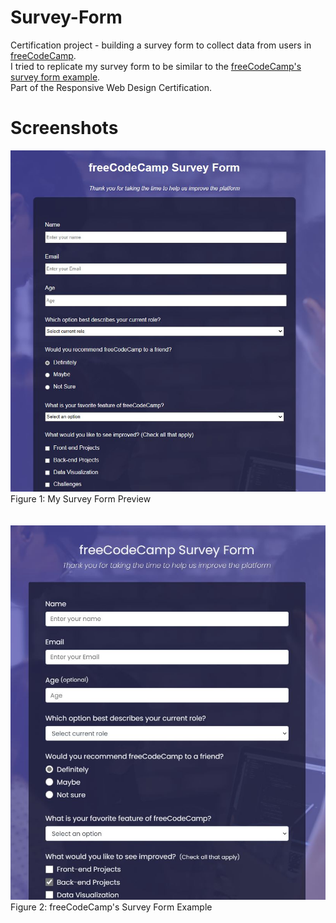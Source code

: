 # Survey-Form
Certification project - building a survey form to collect data from users in <a href="https://www.freecodecamp.org/learn/2022/responsive-web-design/build-a-survey-form-project/build-a-survey-form">freeCodeCamp</a>.<br>
I tried to replicate my survey form to be similar to the <a href="https://survey-form.freecodecamp.rocks/">freeCodeCamp's survey form example</a>.<br>
Part of the Responsive Web Design Certification.

# Screenshots
<div>
  <img src="https://raw.githubusercontent.com/chanwaihan/Survey-Form/main/survey-form-preview.jpg" alt="survey-form-preview" title="Survey Form Preview"><br>
  <figcaption>Figure 1: My Survey Form Preview</figcaption>
</div>
<br><br>
<div>
  <img src="https://raw.githubusercontent.com/chanwaihan/Survey-Form/main/survey-form-example.jpg" alt="survey-form-example" title="Survey Form Example"><br>
  <figcaption>Figure 2: freeCodeCamp's Survey Form Example</figcaption>
</div>
